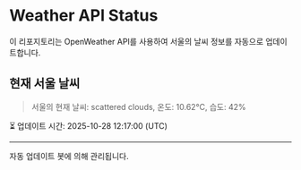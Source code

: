 
# Weather API Status

이 리포지토리는 OpenWeather API를 사용하여 서울의 날씨 정보를 자동으로 업데이트합니다.

## 현재 서울 날씨
> 서울의 현재 날씨: scattered clouds, 온도: 10.62°C, 습도: 42%

⏳ 업데이트 시간: 2025-10-28 12:17:00 (UTC)

---
자동 업데이트 봇에 의해 관리됩니다.
